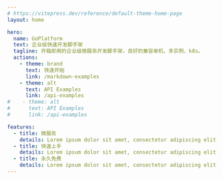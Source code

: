 ```yaml
---
# https://vitepress.dev/reference/default-theme-home-page
layout: home

hero:
  name: GoPlatform
  text: 企业级快速开发脚手架
  tagline: 开箱即用的企业级微服务开发脚手架，良好的兼容单机、多实例、k8s。
  actions:
    - theme: brand
      text: 快速开始
      link: /markdown-examples
    - theme: alt
      text: API Examples
      link: /api-examples
#    - theme: alt
#      text: API Examples
#      link: /api-examples

features:
  - title: 微服务
    details: Lorem ipsum dolor sit amet, consectetur adipiscing elit
  - title: 快速上手
    details: Lorem ipsum dolor sit amet, consectetur adipiscing elit
  - title: 永久免费
    details: Lorem ipsum dolor sit amet, consectetur adipiscing elit
---
```


